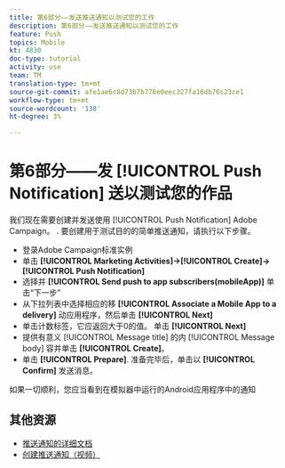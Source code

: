 ```yaml
---
title: 第6部分——发送推送通知以测试您的工作
description: 第6部分——发送推送通知以测试您的工作
feature: Push
topics: Mobile
kt: 4830
doc-type: tutorial
activity: use
team: TM
translation-type: tm+mt
source-git-commit: afe1ae6c8d73b7b776e0eec327fa16db76c23ce1
workflow-type: tm+mt
source-wordcount: '138'
ht-degree: 3%

---
```



# 第6部分——发 [!UICONTROL Push Notification] 送以测试您的作品

我们现在需要创建并发送使用 [!UICONTROL Push Notification] Adobe Campaign。 . 要创建用于测试目的的简单推送通知，请执行以下步骤。

* 登录Adobe Campaign标准实例
* 单击 **[!UICONTROL Marketing Activities]->[!UICONTROL Create]->[!UICONTROL Push Notification]**
* 选择并 **[!UICONTROL Send push to app subscribers(mobileApp)]** 单击“下一步”
* 从下拉列表中选择相应的移 **[!UICONTROL Associate a Mobile App to a delivery]** 动应用程序，然后单击 **[!UICONTROL Next]**
* 单击计数标签，它应返回大于0的值。 单击 **[!UICONTROL Next]**
* 提供有意义 [!UICONTROL Message title] 的内 [!UICONTROL Message body] 容并单击 **[!UICONTROL Create]**。
* 单击 **[!UICONTROL Prepare]**. 准备完毕后，单击以 **[!UICONTROL Confirm]** 发送消息。

如果一切顺利，您应当看到在模拟器中运行的Android应用程序中的通知

## 其他资源

* [推送通知的详细文档](https://docs.adobe.com/content/help/en/campaign-standard/using/communication-channels/push-notifications/about-push-notifications.html)
* [创建推送通知（视频）](/help/communication-channels/mobile/push-notifications/creating-a-push-notification.md)
